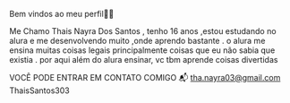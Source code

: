 Bem vindos ao meu perfil💙💙

Me Chamo Thais Nayra Dos Santos , tenho 16 anos ,estou estudando no alura e 
me desenvolvendo muito ,onde aprendo bastante .
 o alura me ensina muitas coisas legais 
principalmente coisas que eu não sabia que existia .
por aqui além do alura ensinar, vc tbm aprende coisas divertidas 

VOCÊ PODE ENTRAR EM CONTATO COMIGO 📬 
tha.nayra03@gmail.com
ThaisSantos303
